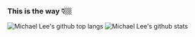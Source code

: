 ### This is the way 👇🏼

![Michael Lee's github top langs](https://github-readme-stats.vercel.app/api/top-langs/?username=michaellee123)
![Michael Lee's github stats](https://github-readme-stats.vercel.app/api?username=michaellee123&show_icons=true)
